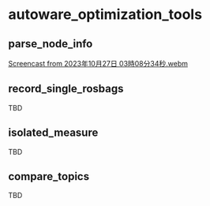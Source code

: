 # autoware_optimization_tools

## parse_node_info
[Screencast from 2023年10月27日 03時08分34秒.webm](https://github.com/atsushi421/autoware_optimization_tools/assets/55824710/30414faf-a4d4-42cb-a69a-f5c54ac761bb)


## record_single_rosbags
TBD

## isolated_measure
TBD

## compare_topics
TBD
